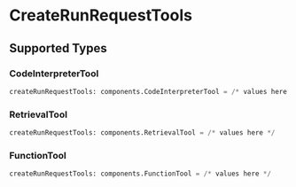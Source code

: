 # CreateRunRequestTools


## Supported Types

### CodeInterpreterTool

```python
createRunRequestTools: components.CodeInterpreterTool = /* values here */
```

### RetrievalTool

```python
createRunRequestTools: components.RetrievalTool = /* values here */
```

### FunctionTool

```python
createRunRequestTools: components.FunctionTool = /* values here */
```

